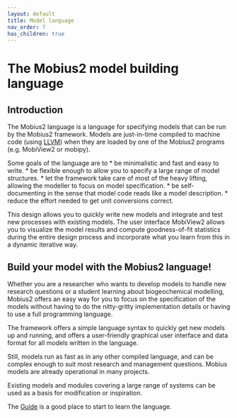 ```yaml
---
layout: default
title: Model language
nav_order: 7
has_children: true
---
```


# The Mobius2 model building language

## Introduction

The Mobius2 language is a language for specifying models that can be run by the Mobius2 framework. Models are just-in-time compiled to machine code (using [LLVM](https://llvm.org/)) when they are loaded by one of the Mobius2 programs (e.g. MobiView2 or mobipy).

Some goals of the language are to
	* be minimalistic and fast and easy to write.
	* be flexible enough to allow you to specify a large range of model structures.
	* let the framework take care of most of the heavy lifting, allowing the modeller to focus on model specification.
	* be self-documenting in the sense that model code reads like a model description.
	* reduce the effort needed to get unit conversions correct.

This design allows you to quickly write new models and integrate and test new processes with existing models. The user interface MobiView2 allows you to visualize the model results and compute goodness-of-fit statistics during the entire design process and incorporate what you learn from this in a dynamic iterative way.

## Build your model with the Mobius2 language!

Whether you are a researcher who wants to develop models to handle new research questions or a student learning about biogeochemical modelling, Mobius2 offers an easy way for you to focus on the specification of the models without having to do the nitty-gritty implementation details or having to use a full programming language.

The framework offers a simple language syntax to quickly get new models up and running, and offers a user-friendly graphical user interface and data format for all models written in the language.

Still, models run as fast as in any other compiled language, and can be complex enough to suit most research and management questions. Mobius models are already operational in many projects.

Existing models and modules covering a large range of systems can be used as a basis for modification or inspiration.

The [Guide](guide.html) is a good place to start to learn the language.